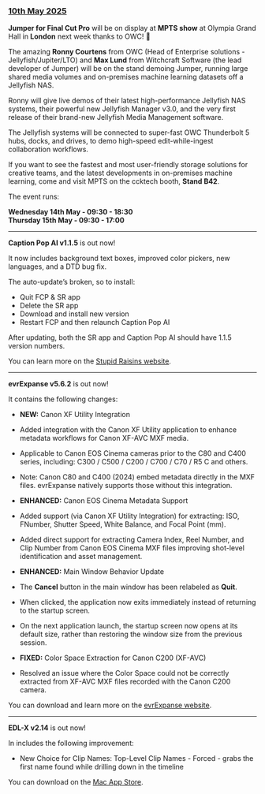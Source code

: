 ### [10th May 2025](/news/20250510)

**Jumper for Final Cut Pro** will be on display at **MPTS show** at Olympia Grand Hall in **London** next week thanks to OWC! 🥳

The amazing **Ronny Courtens** from OWC (Head of Enterprise solutions - Jellyfish/Jupiter/LTO) and **Max Lund** from Witchcraft Software (the lead developer of Jumper) will be on the stand demoing Jumper, running large shared media volumes and on-premises machine learning datasets off a Jellyfish NAS.

Ronny will give live demos of their latest high-performance Jellyfish NAS systems, their powerful new Jellyfish Manager v3.0, and the very first release of their brand-new Jellyfish Media Management software.

The Jellyfish systems will be connected to super-fast OWC Thunderbolt 5 hubs, docks, and drives, to demo high-speed edit-while-ingest collaboration workflows.

If you want to see the fastest and most user-friendly storage solutions for creative teams, and the latest developments in on-premises machine learning, come and visit MPTS on the ccktech booth, **Stand B42**.

The event runs:

**Wednesday 14th May - 09:30 - 18:30**<br />
**Thursday 15th May - 09:30 - 17:00**

---

**Caption Pop AI v1.1.5** is out now!

It now includes background text boxes, improved color pickers, new languages, and a DTD bug fix.

The auto-update’s broken, so to install:

- Quit FCP & SR app
- Delete the SR app
- Download and install new version
- Restart FCP and then relaunch Caption Pop AI

After updating, both the SR app and Caption Pop AI should have 1.1.5 version numbers.

You can learn more on the [Stupid Raisins website](https://stupidraisins.com).

---

**evrExpanse v5.6.2** is out now!

It contains the following changes:

- **NEW:** Canon XF Utility Integration
- Added integration with the Canon XF Utility application to enhance metadata workflows for Canon XF-AVC MXF media.
- Applicable to Canon EOS Cinema cameras prior to the C80 and C400 series, including: C300 / C500 / C200 / C700 / C70 / R5 C and others.
- Note: Canon C80 and C400 (2024) embed metadata directly in the MXF files. evrExpanse natively supports those without this integration.

- **ENHANCED:** Canon EOS Cinema Metadata Support
- Added support (via Canon XF Utility Integration) for extracting: ISO, FNumber, Shutter Speed, White Balance, and Focal Point (mm).
- Added direct support for extracting Camera Index, Reel Number, and Clip Number from Canon EOS Cinema MXF files improving shot-level identification and asset management.

- **ENHANCED:** Main Window Behavior Update
- The **Cancel** button in the main window has been relabeled as **Quit**.
- When clicked, the application now exits immediately instead of returning to the startup screen.
- On the next application launch, the startup screen now opens at its default size, rather than restoring the window size from the previous session.

- **FIXED:** Color Space Extraction for Canon C200 (XF-AVC)
- Resolved an issue where the Color Space could not be correctly extracted from XF-AVC MXF files recorded with the Canon C200 camera.

You can download and learn more on the [evrExpanse website](https://www.evrapp.cloud/evrexpanse).

---

**EDL-X v2.14** is out now!

In includes the following improvement:

- New Choice for Clip Names: Top-Level Clip Names - Forced - grabs the first name found while drilling down in the timeline

You can download on the [Mac App Store](https://apps.apple.com/app/edl-x/id539666579).